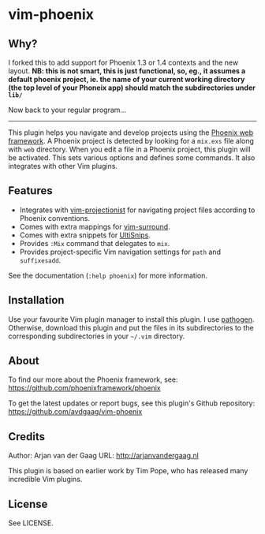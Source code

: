 # vim-phoenix

## Why?

I forked this to add support for Phoenix 1.3 or 1.4 contexts and the new
layout.  **NB: this is not smart, this is just functional, so, eg., it assumes
a default phoenix project, ie. the name of your current working directory (the
top level of your Phoneix app) should match the subdirectories under `lib/`**

Now back to your regular program...

---

This plugin helps you navigate and develop projects using the [Phoenix web
framework][phoenix]. A Phoenix project is detected by looking for a `mix.exs`
file along with `web` directory. When you edit a file in a Phoenix project, this
plugin will be activated. This sets various options and defines some commands.
It also integrates with other Vim plugins.

## Features

* Integrates with [vim-projectionist][] for navigating project files according
  to Phoenix conventions.
* Comes with extra mappings for [vim-surround][].
* Comes with extra snippets for [UltiSnips][].
* Provides `:Mix` command that delegates to `mix`.
* Provides project-specific Vim navigation settings for `path` and
  `suffixesadd`.

See the documentation (`:help phoenix`) for more information.

## Installation

Use your favourite Vim plugin manager to install this plugin. I use
[pathogen][]. Otherwise, download this plugin and put the files in its
subdirectories to the corresponding subdirectories in your `~/.vim` directory.

## About

To find our more about the Phoenix framework, see:
https://github.com/phoenixframework/phoenix

To get the latest updates or report bugs, see this plugin's Github repository:
https://github.com/avdgaag/vim-phoenix

## Credits

Author: Arjan van der Gaag
URL: http://arjanvandergaag.nl

This plugin is based on earlier work by Tim Pope, who has released many
incredible Vim plugins.

## License

See LICENSE.

[vim-projectionist]: https://github.com/tpope/vim-projectionist
[vim-surround]:      https://github.com/tpope/vim-surround
[UltiSnips]:         https://github.com/SirVer/UltiSnips
[pathogen]:          https://github.com/tpope/vim-pathogen
[phoenix]:           https://github.com/phoenixframework/phoenix
